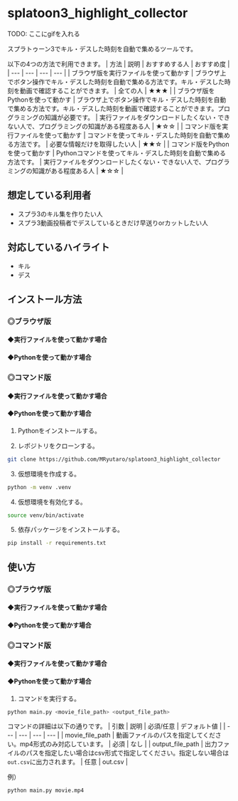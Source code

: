 # splatoon3_highlight_collector

TODO: ここにgifを入れる

スプラトゥーン3でキル・デスした時刻を自動で集めるツールです。

以下の4つの方法で利用できます。
| 方法 | 説明 | おすすめする人 | おすすめ度 |
| --- | --- | --- | --- |
| ブラウザ版を実行ファイルを使って動かす | ブラウザ上でボタン操作でキル・デスした時刻を自動で集める方法です。キル・デスした時刻を動画で確認することができます。 | 全ての人 | ★★★ |
| ブラウザ版をPythonを使って動かす | ブラウザ上でボタン操作でキル・デスした時刻を自動で集める方法です。キル・デスした時刻を動画で確認することができます。プログラミングの知識が必要です。 | 実行ファイルをダウンロードしたくない・できない人で、プログラミングの知識がある程度ある人 | ★☆☆ |
| コマンド版を実行ファイルを使って動かす | コマンドを使ってキル・デスした時刻を自動で集める方法です。 | 必要な情報だけを取得したい人 | ★★☆ |
| コマンド版をPythonを使って動かす | Pythonコマンドを使ってキル・デスした時刻を自動で集める方法です。 | 実行ファイルをダウンロードしたくない・できない人で、プログラミングの知識がある程度ある人 | ★☆☆ |

## 想定している利用者
- スプラ3のキル集を作りたい人
- スプラ3動画投稿者でデスしているときだけ早送りorカットしたい人

## 対応しているハイライト
- キル
- デス

## インストール方法
### ◎ブラウザ版
#### ◆実行ファイルを使って動かす場合

#### ◆Pythonを使って動かす場合

### ◎コマンド版
#### ◆実行ファイルを使って動かす場合

#### ◆Pythonを使って動かす場合
1. Pythonをインストールする。

2. レポジトリをクローンする。
```bash
git clone https://github.com/MRyutaro/splatoon3_highlight_collector
```

3. 仮想環境を作成する。
```bash
python -m venv .venv
```

4. 仮想環境を有効化する。
```bash
source venv/bin/activate
```

5. 依存パッケージをインストールする。
```bash
pip install -r requirements.txt
```

## 使い方
### ◎ブラウザ版
#### ◆実行ファイルを使って動かす場合

#### ◆Pythonを使って動かす場合

### ◎コマンド版
#### ◆実行ファイルを使って動かす場合

#### ◆Pythonを使って動かす場合
1. コマンドを実行する。
```bash
python main.py <movie_file_path> <output_file_path>
```
コマンドの詳細は以下の通りです。
| 引数 | 説明 | 必須/任意 | デフォルト値 |
| --- | --- | --- | --- |
| movie_file_path | 動画ファイルのパスを指定してください。mp4形式のみ対応しています。 | 必須 | なし |
| output_file_path | 出力ファイルのパスを指定したい場合はcsv形式で指定してください。指定しない場合は`out.csv`に出力されます。 | 任意 | out.csv |

例）
```bash
python main.py movie.mp4
```
